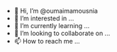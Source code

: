 - 👋 Hi, I’m @oumaimamousnia
- 👀 I’m interested in ...
- 🌱 I’m currently learning ...
- 💞️ I’m looking to collaborate on ...
- 📫 How to reach me ...

<!---
oumaimamousnia/oumaimamousnia is a ✨ special ✨ repository because its `README.md` (this file) appears on your GitHub profile.
You can click the Preview link to take a look at your changes.
--->
